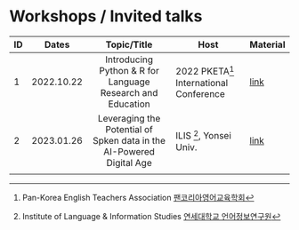 # Workshops / Invited talks

|ID|Dates|Topic/Title|Host|Material|
|--|--|:--:|--|--|
|1|2022.10.22| Introducing Python & R for Language Research and Education | 2022 PKETA[^1] International Conference|[link](https://github.com/MK316/pketa22/blob/main/README.md)|
|2|2023.01.26|Leveraging the Potential of Spken data in the AI-Powered Digital Age|ILIS [^2], Yonsei Univ.|[link](https://github.com/MK316/workshops/blob/main/20230126_yonsei/readme.md)|
| | | | |


[^1]: Pan-Korea English Teachers Association [팬코리아영어교육학회]([https://github.com/MK316/pketa22/blob/main/README.md](https://pketa.jams.or.kr/co/locale.kci?lang=en_US))
[^2]: Institute of Language & Information Studies [연세대학교 언어정보연구원](https://devcms.yonsei.ac.kr/ilis_en/index.do)
 
